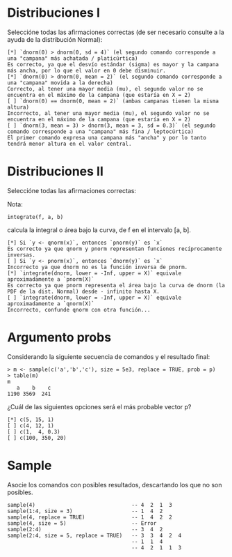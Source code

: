 # Distribuciones I

Seleccióne todas las afirmaciones correctas (de ser necesario consulte a la ayuda de la distribución Normal):

    [*] `dnorm(0) > dnorm(0, sd = 4)` (el segundo comando corresponde a una "campana" más achatada / platicúrtica)
    Es correcto, ya que el desvío estándar (sigma) es mayor y la campana más ancha, por lo que el valor en 0 debe disminuir.
    [*] `dnorm(0) > dnorm(0, mean = 2)` (el segundo comando corresponde a una "campana" movida a la derecha)
    Correcto, al tener una mayor media (mu), el segundo valor no se encuentra en el máximo de la campana (que estaría en X = 2)
    [ ] `dnorm(0) == dnorm(0, mean = 2)` (ambas campanas tienen la misma altura)
    Incorrecto, al tener una mayor media (mu), el segundo valor no se encuentra en el máximo de la campana (que estaría en X = 2)
    [ ] `dnorm(3, mean = 3) > dnorm(3, mean = 3, sd = 0.3)` (el segundo comando corresponde a una "campana" más fina / leptocúrtica)
    El primer comando expresa una campana más "ancha" y por lo tanto tendrá menor altura en el valor central. 

# Distribuciones II

Seleccióne todas las afirmaciones correctas:

Nota: 

    integrate(f, a, b) 
    
calcula la integral o área bajo la curva, de f en el intervalo [a, b].

    [*] Si `y <- qnorm(x)`, entonces `pnorm(y)` es `x`
    Es correcto ya que qnorm y pnorm representan funciones recíprocamente inversas.
    [ ] Si `y <- pnorm(x)`, entonces `dnorm(y)` es `x`
    Incorrecto ya que dnorm no es la función inversa de pnorm.
    [*] `integrate(dnorm, lower = -Inf, upper = X)` equivale aproximadamente a `pnorm(X)`
    Es correcto ya que pnorm representa el área bajo la curva de dnorm (la PDF de la dist. Normal) desde - infinito hasta X.
    [ ] `integrate(dnorm, lower = -Inf, upper = X)` equivale aproximadamente a `qnorm(X)`
    Incorrecto, confunde qnorm con otra función...

# Argumento probs

Considerando la siguiente secuencia de comandos y el resultado final:

    > m <- sample(c('a','b','c'), size = 5e3, replace = TRUE, prob = p)
    > table(m)
    m
       a    b    c 
    1190 3569  241
    

¿Cuál de las siguientes opciones será el más probable vector p?

    [*] c(5, 15, 1)
    [ ] c(4, 12, 1)
    [ ] c(1,  4, 0.3)
    [ ] c(100, 350, 20)

# Sample

Asocie los comandos con posibles resultados, descartando los que no son posibles.

    sample(4)                               -- 4  2  1  3
    sample(1:4, size = 3)                   -- 1  4  2
    sample(4, replace = TRUE)               -- 1  4  2  2
    sample(4, size = 5)                     -- Error
    sample(2:4)                             -- 3  4  2
    sample(2:4, size = 5, replace = TRUE)   -- 3  3  4  2  4
                                            -- 1  1  4
                                            -- 4  2  1  1  3
